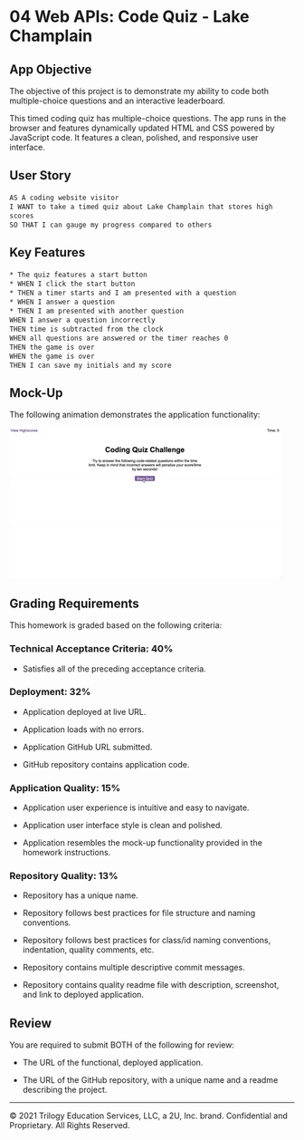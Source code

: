 # 04 Web APIs: Code Quiz - Lake Champlain

## App Objective

The objective of this project is to demonstrate my ability to code both multiple-choice questions and an interactive leaderboard. 

This timed coding quiz has multiple-choice questions. The app runs in the browser and features dynamically updated HTML and CSS powered by JavaScript code. It features a clean, polished, and responsive user interface. 

## User Story

```
AS A coding website visitor
I WANT to take a timed quiz about Lake Champlain that stores high scores
SO THAT I can gauge my progress compared to others
```

## Key Features

```
* The quiz features a start button
* WHEN I click the start button
* THEN a timer starts and I am presented with a question
* WHEN I answer a question
* THEN I am presented with another question
WHEN I answer a question incorrectly
THEN time is subtracted from the clock
WHEN all questions are answered or the timer reaches 0
THEN the game is over
WHEN the game is over
THEN I can save my initials and my score
```

## Mock-Up

The following animation demonstrates the application functionality:

![A user clicks through an interactive coding quiz, then enters initials to save the high score before resetting and starting over.](./Assets/04-web-apis-homework-demo.gif)

## Grading Requirements

This homework is graded based on the following criteria: 

### Technical Acceptance Criteria: 40%

* Satisfies all of the preceding acceptance criteria.

### Deployment: 32%

* Application deployed at live URL.

* Application loads with no errors.

* Application GitHub URL submitted.

* GitHub repository contains application code.

### Application Quality: 15%

* Application user experience is intuitive and easy to navigate.

* Application user interface style is clean and polished.

* Application resembles the mock-up functionality provided in the homework instructions.

### Repository Quality: 13%

* Repository has a unique name.

* Repository follows best practices for file structure and naming conventions.

* Repository follows best practices for class/id naming conventions, indentation, quality comments, etc.

* Repository contains multiple descriptive commit messages.

* Repository contains quality readme file with description, screenshot, and link to deployed application.

## Review

You are required to submit BOTH of the following for review:

* The URL of the functional, deployed application.

* The URL of the GitHub repository, with a unique name and a readme describing the project.

---

© 2021 Trilogy Education Services, LLC, a 2U, Inc. brand. Confidential and Proprietary. All Rights Reserved.
